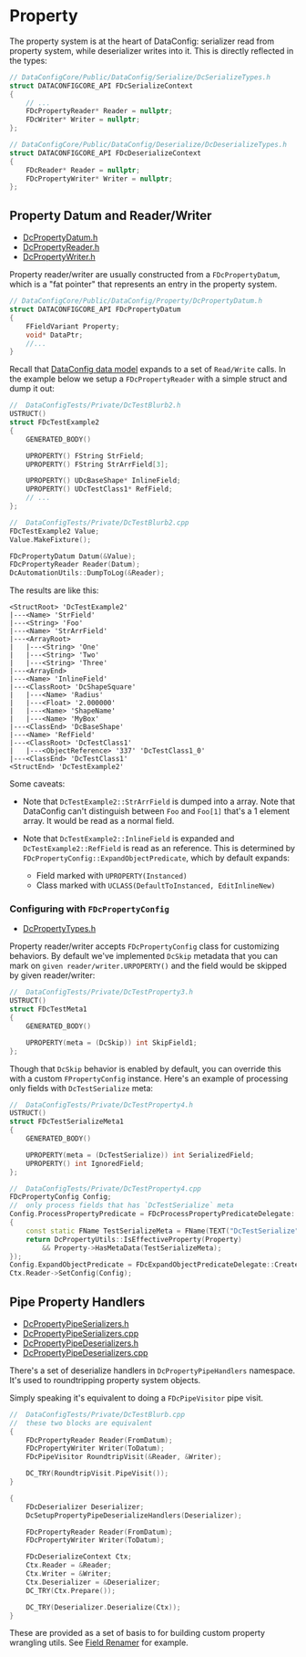 # Property

The property system is at the heart of DataConfig: serializer read from property system, while deserializer writes into it. This is directly reflected in the types:

```c++
// DataConfigCore/Public/DataConfig/Serialize/DcSerializeTypes.h
struct DATACONFIGCORE_API FDcSerializeContext
{
    // ...
    FDcPropertyReader* Reader = nullptr;
    FDcWriter* Writer = nullptr;
};

// DataConfigCore/Public/DataConfig/Deserialize/DcDeserializeTypes.h
struct DATACONFIGCORE_API FDcDeserializeContext
{
    FDcReader* Reader = nullptr;
    FDcPropertyWriter* Writer = nullptr;
};
```

## Property Datum and Reader/Writer

* [DcPropertyDatum.h]({{SrcRoot}}DataConfigCore/Public/DataConfig/Property/DcPropertyDatum.h)
* [DcPropertyReader.h]({{SrcRoot}}DataConfigCore/Public/DataConfig/Property/DcPropertyReader.h)
* [DcPropertyWriter.h]({{SrcRoot}}DataConfigCore/Public/DataConfig/Property/DcPropertyWriter.h)

Property reader/writer are usually constructed from a `FDcPropertyDatum`, which is a "fat pointer" that represents an entry in the property system.

```c++
// DataConfigCore/Public/DataConfig/Property/DcPropertyDatum.h
struct DATACONFIGCORE_API FDcPropertyDatum
{
    FFieldVariant Property;
    void* DataPtr;
    //...
}
```

Recall that [DataConfig data model](../Programming/DataModel.md) expands to a set of `Read/Write` calls. In the example below we setup a `FDcPropertyReader` with a simple struct and dump it out:

```c++
//  DataConfigTests/Private/DcTestBlurb2.h
USTRUCT()
struct FDcTestExample2
{
    GENERATED_BODY()

    UPROPERTY() FString StrField;
    UPROPERTY() FString StrArrField[3];

    UPROPERTY() UDcBaseShape* InlineField;
    UPROPERTY() UDcTestClass1* RefField;
    // ...
};

//  DataConfigTests/Private/DcTestBlurb2.cpp
FDcTestExample2 Value;
Value.MakeFixture();

FDcPropertyDatum Datum(&Value);
FDcPropertyReader Reader(Datum);
DcAutomationUtils::DumpToLog(&Reader);
```

The results are like this:

```
<StructRoot> 'DcTestExample2'
|---<Name> 'StrField'
|---<String> 'Foo'
|---<Name> 'StrArrField'
|---<ArrayRoot>
|   |---<String> 'One'
|   |---<String> 'Two'
|   |---<String> 'Three'
|---<ArrayEnd>
|---<Name> 'InlineField'
|---<ClassRoot> 'DcShapeSquare'
|   |---<Name> 'Radius'
|   |---<Float> '2.000000'
|   |---<Name> 'ShapeName'
|   |---<Name> 'MyBox'
|---<ClassEnd> 'DcBaseShape'
|---<Name> 'RefField'
|---<ClassRoot> 'DcTestClass1'
|   |---<ObjectReference> '337' 'DcTestClass1_0'
|---<ClassEnd> 'DcTestClass1'
<StructEnd> 'DcTestExample2'
```

Some caveats:

* Note that `DcTestExample2::StrArrField` is dumped into a array. Note that DataConfig can't distinguish between `Foo` and `Foo[1]` that's a 1 element array. It would be read as a normal field.

* Note that `DcTestExample2::InlineField` is expanded and `DcTestExample2::RefField` is read as an reference. This is determined by `FDcPropertyConfig::ExpandObjectPredicate`, which by default expands:
    * Field marked with `UPROPERTY(Instanced)`
    * Class marked with `UCLASS(DefaultToInstanced, EditInlineNew)`

### Configuring with `FDcPropertyConfig`

* [DcPropertyTypes.h]({{SrcRoot}}DataConfigCore/Public/DataConfig/Property/DcPropertyTypes.h)

Property reader/writer accepts `FDcPropertyConfig` class for customizing behaviors. By default we've implemented `DcSkip` metadata that you can mark on `given reader/writer.URPOPERTY()` and the field would be skipped by given reader/writer:

```c++
//  DataConfigTests/Private/DcTestProperty3.h
USTRUCT()
struct FDcTestMeta1
{
    GENERATED_BODY()

    UPROPERTY(meta = (DcSkip)) int SkipField1;
};
```

Though that `DcSkip` behavior is enabled by default, you can override this with a custom `FPropertyConfig` instance. Here's an example of processing only fields with `DcTestSerialize` meta:

```c++
//  DataConfigTests/Private/DcTestProperty4.h
USTRUCT()
struct FDcTestSerializeMeta1
{
	GENERATED_BODY()

	UPROPERTY(meta = (DcTestSerialize)) int SerializedField;
	UPROPERTY() int IgnoredField;
};

//  DataConfigTests/Private/DcTestProperty4.cpp
FDcPropertyConfig Config;
//  only process fields that has `DcTestSerialize` meta
Config.ProcessPropertyPredicate = FDcProcessPropertyPredicateDelegate::CreateLambda([](FProperty* Property)
{
    const static FName TestSerializeMeta = FName(TEXT("DcTestSerialize"));
    return DcPropertyUtils::IsEffectiveProperty(Property)
        && Property->HasMetaData(TestSerializeMeta);
});
Config.ExpandObjectPredicate = FDcExpandObjectPredicateDelegate::CreateStatic(DcPropertyUtils::IsSubObjectProperty);
Ctx.Reader->SetConfig(Config);
```



## Pipe Property Handlers

* [DcPropertyPipeSerializers.h]({{SrcRoot}}DataConfigCore/Public/DataConfig/Serialize/Handlers/Property/DcPropertyPipeSerializers.h)
* [DcPropertyPipeSerializers.cpp]({{SrcRoot}}DataConfigCore/Private/DataConfig/Serialize/Handlers/Property/DcPropertyPipeSerializers.cpp)
* [DcPropertyPipeDeserializers.h]({{SrcRoot}}DataConfigCore/Public/DataConfig/Deserialize/Handlers/Property/DcPropertyPipeDeserializers.h)
* [DcPropertyPipeDeserializers.cpp]({{SrcRoot}}DataConfigCore/Private/DataConfig/Deserialize/Handlers/Property/DcPropertyPipeDeserializers.cpp)

There's a set of deserialize handlers in `DcPropertyPipeHandlers` namespace. It's used to roundtripping property system objects.

Simply speaking it's equivalent to doing a `FDcPipeVisitor`  pipe visit.

```c++
//  DataConfigTests/Private/DcTestBlurb.cpp
//  these two blocks are equivalent
{
    FDcPropertyReader Reader(FromDatum);
    FDcPropertyWriter Writer(ToDatum);
    FDcPipeVisitor RoundtripVisit(&Reader, &Writer);

    DC_TRY(RoundtripVisit.PipeVisit());
}

{
    FDcDeserializer Deserializer;
    DcSetupPropertyPipeDeserializeHandlers(Deserializer);

    FDcPropertyReader Reader(FromDatum);
    FDcPropertyWriter Writer(ToDatum);

    FDcDeserializeContext Ctx;
    Ctx.Reader = &Reader;
    Ctx.Writer = &Writer;
    Ctx.Deserializer = &Deserializer;
    DC_TRY(Ctx.Prepare());

    DC_TRY(Deserializer.Deserialize(Ctx));
}
```

These are provided as a set of basis to for building custom property wrangling utils. See [Field Renamer](../Extra/FieldRenamer.md) for example.